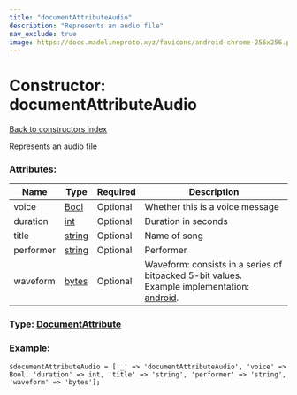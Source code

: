 ```yaml
---
title: "documentAttributeAudio"
description: "Represents an audio file"
nav_exclude: true
image: https://docs.madelineproto.xyz/favicons/android-chrome-256x256.png
---
```

# Constructor: documentAttributeAudio  
[Back to constructors index](/API_docs/constructors/index.html)



Represents an audio file

### Attributes:

| Name     |    Type       | Required | Description |
|----------|---------------|----------|-------------|
|voice|[Bool](/API_docs/types/Bool.html) | Optional|Whether this is a voice message|
|duration|[int](/API_docs/types/int.html) | Optional|Duration in seconds|
|title|[string](/API_docs/types/string.html) | Optional|Name of song|
|performer|[string](/API_docs/types/string.html) | Optional|Performer|
|waveform|[bytes](/API_docs/types/bytes.html) | Optional|Waveform: consists in a series of bitpacked 5-bit values. <br>Example implementation: [android](https://github.com/DrKLO/Telegram/blob/96dce2c9aabc33b87db61d830aa087b6b03fe397/TMessagesProj/jni/audio.c#L546).|



### Type: [DocumentAttribute](/API_docs/types/DocumentAttribute.html)


### Example:

```
$documentAttributeAudio = ['_' => 'documentAttributeAudio', 'voice' => Bool, 'duration' => int, 'title' => 'string', 'performer' => 'string', 'waveform' => 'bytes'];
```  
